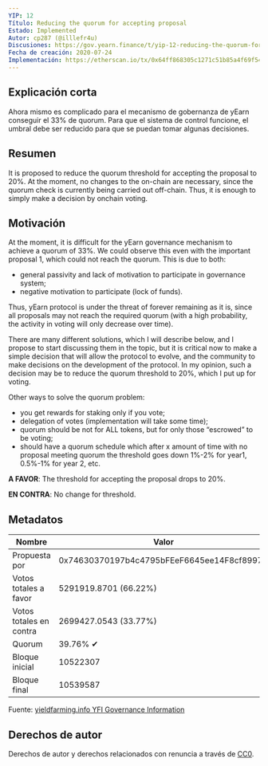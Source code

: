 ```yaml
---
YIP: 12
Título: Reducing the quorum for accepting proposal
Estado: Implemented
Autor: cp287 (@illlefr4u)
Discusiones: https://gov.yearn.finance/t/yip-12-reducing-the-quorum-for-accepting-proposal/578
Fecha de creación: 2020-07-24
Implementación: https://etherscan.io/tx/0x64ff868305c1271c51b85a4f69f547f3137bebeae611eff1e0a2d86714469b77#
---
```


## Explicación corta
<!--"If you can't explain it simply, you don't understand it well enough." Simply describe the outcome the proposed changes intends to achieve. This should be non-technical and accessible to a casual community member.-->
Ahora mismo es complicado para el mecanismo de gobernanza de yEarn conseguir el 33% de quorum. Para que el sistema de control funcione, el umbral debe ser reducido para que se puedan tomar algunas decisiones.

## Resumen
<!--A short (~200 word) description of the proposed change, the abstract should clearly describe the proposed change. This is what *will* be done if the YIP is implemented, not *why* it should be done or *how* it will be done. If the YIP proposes deploying a new contract, write, "we propose to deploy a new contract that will do x".-->


It is proposed to reduce the quorum threshold for accepting the proposal to 20%.
At the moment, no changes to the on-chain are necessary, since the quorum check is currently being carried out off-chain. Thus, it is enough to simply make a decision by onchain voting.

## Motivación 
<!--This is the problem statement. This is the *why* of the YIP. It should clearly explain *why* the current state of the protocol is inadequate.  It is critical that you explain *why* the change is needed, if the YIP proposes changing how something is calculated, you must address *why* the current calculation is innaccurate or wrong. This is not the place to describe how the YIP will address the issue!-->
At the moment, it is difficult for the yEarn governance mechanism to achieve a quorum of 33%. We could observe this even with the important proposal 1, which could not reach the quorum.
This is due to both:

- general passivity and lack of motivation to participate in governance system;
- negative motivation to participate (lock of funds).

Thus, yEarn protocol is under the threat of forever remaining as it is, since all proposals may not reach the required quorum (with a high probability, the activity in voting will only decrease over time).

There are many different solutions, which I will describe below, and I propose to start discussing them in the topic, but it is critical now to make a simple decision that will allow the protocol to evolve, and the community to make decisions on the development of the protocol.
In my opinion, such a decision may be to reduce the quorum threshold to 20%, which I put up for voting.

Other ways to solve the quorum problem:

- you get rewards for staking only if you vote;
- delegation of votes (implementation will take some time);
- quorum should be not for ALL tokens, but for only those “escrowed” to be voting;
- should have a quorum schedule which after x amount of time with no proposal meeting quorum the threshold goes down 1%-2% for year1, 0.5%-1% for year 2, etc.

**A FAVOR**: The threshold for accepting the proposal drops to 20%.

**EN CONTRA**: No change for threshold.

## Metadatos

| Nombre                | Valor                                      |
|---------------------|--------------------------------------------|
| Propuesta por         | 0x74630370197b4c4795bFEeF6645ee14F8cf8997D |
| Votos totales a favor     | 5291919.8701 (66.22%)                      |
| Votos totales en contra | 2699427.0543 (33.77%)                      |
| Quorum              | 39.76% ✔                                   |
| Bloque inicial         | 10522307                                   |
| Bloque final           | 10539587                                   |

Fuente: [yieldfarming.info YFI Governance Information](https://yieldfarming.info/yearn/vote/)

## Derechos de autor
Derechos de autor y derechos relacionados con renuncia a través de [CC0](https://creativecommons.org/publicdomain/zero/1.0/).
